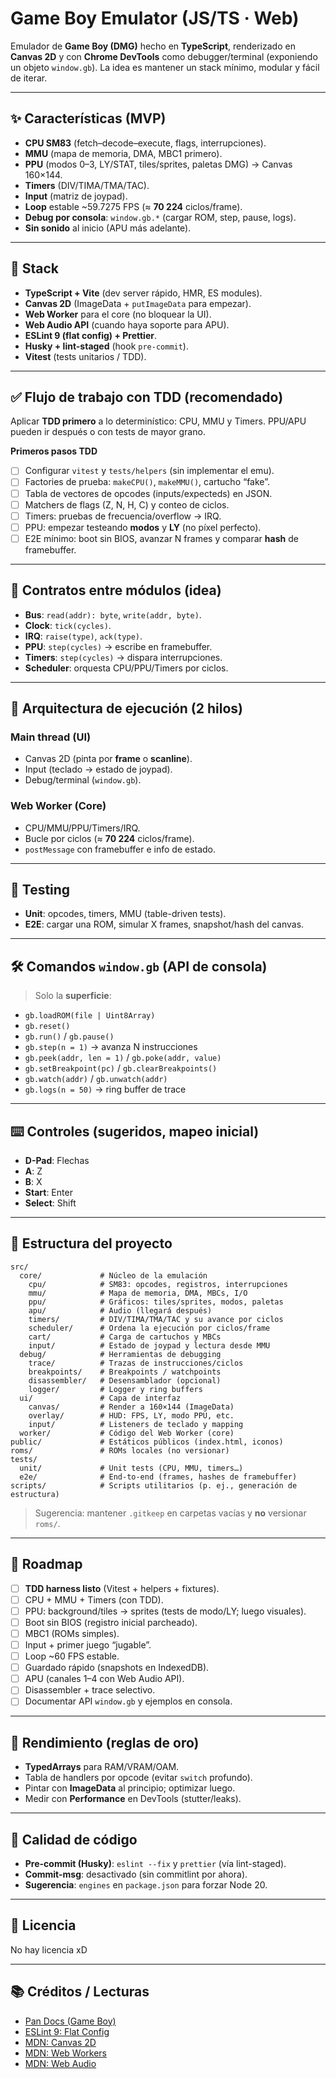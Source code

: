 # Game Boy Emulator (JS/TS · Web)

Emulador de **Game Boy (DMG)** hecho en **TypeScript**, renderizado en **Canvas 2D** y con **Chrome DevTools** como debugger/terminal (exponiendo un objeto `window.gb`). La idea es mantener un stack mínimo, modular y fácil de iterar.

---

## ✨ Características (MVP)

- **CPU SM83** (fetch–decode–execute, flags, interrupciones).
- **MMU** (mapa de memoria, DMA, MBC1 primero).
- **PPU** (modos 0–3, LY/STAT, tiles/sprites, paletas DMG) → Canvas 160×144.
- **Timers** (DIV/TIMA/TMA/TAC).
- **Input** (matriz de joypad).
- **Loop** estable ~59.7275 FPS (≈ **70 224** ciclos/frame).
- **Debug por consola**: `window.gb.*` (cargar ROM, step, pause, logs).
- **Sin sonido** al inicio (APU más adelante).

---

## 🧱 Stack

- **TypeScript + Vite** (dev server rápido, HMR, ES modules).
- **Canvas 2D** (ImageData + `putImageData` para empezar).
- **Web Worker** para el core (no bloquear la UI).
- **Web Audio API** (cuando haya soporte para APU).
- **ESLint 9 (flat config) + Prettier**.
- **Husky + lint-staged** (hook `pre-commit`).
- **Vitest** (tests unitarios / TDD).

---

## ✅ Flujo de trabajo con TDD (recomendado)

Aplicar **TDD primero** a lo determinístico: CPU, MMU y Timers. PPU/APU pueden ir después o con tests de mayor grano.

**Primeros pasos TDD**

- [ ] Configurar `vitest` y `tests/helpers` (sin implementar el emu).
- [ ] Factories de prueba: `makeCPU()`, `makeMMU()`, cartucho “fake”.
- [ ] Tabla de vectores de opcodes (inputs/expecteds) en JSON.
- [ ] Matchers de flags (Z, N, H, C) y conteo de ciclos.
- [ ] Timers: pruebas de frecuencia/overflow → IRQ.
- [ ] PPU: empezar testeando **modos** y **LY** (no píxel perfecto).
- [ ] E2E mínimo: boot sin BIOS, avanzar N frames y comparar **hash** de framebuffer.

---

## 🧩 Contratos entre módulos (idea)

- **Bus**: `read(addr): byte`, `write(addr, byte)`.
- **Clock**: `tick(cycles)`.
- **IRQ**: `raise(type)`, `ack(type)`.
- **PPU**: `step(cycles)` → escribe en framebuffer.
- **Timers**: `step(cycles)` → dispara interrupciones.
- **Scheduler**: orquesta CPU/PPU/Timers por ciclos.

---

## 🧵 Arquitectura de ejecución (2 hilos)

### Main thread (UI)

- Canvas 2D (pinta por **frame** o **scanline**).
- Input (teclado → estado de joypad).
- Debug/terminal (`window.gb`).

### Web Worker (Core)

- CPU/MMU/PPU/Timers/IRQ.
- Bucle por ciclos (≈ **70 224** ciclos/frame).
- `postMessage` con framebuffer e info de estado.

---

## 🧪 Testing

- **Unit**: opcodes, timers, MMU (table-driven tests).
- **E2E**: cargar una ROM, simular X frames, snapshot/hash del canvas.

---

## 🛠️ Comandos `window.gb` (API de consola)

> Solo la **superficie**:

- `gb.loadROM(file | Uint8Array)`
- `gb.reset()`
- `gb.run()` / `gb.pause()`
- `gb.step(n = 1)` → avanza N instrucciones
- `gb.peek(addr, len = 1)` / `gb.poke(addr, value)`
- `gb.setBreakpoint(pc)` / `gb.clearBreakpoints()`
- `gb.watch(addr)` / `gb.unwatch(addr)`
- `gb.logs(n = 50)` → ring buffer de trace

---

## ⌨️ Controles (sugeridos, mapeo inicial)

- **D-Pad**: Flechas
- **A**: Z
- **B**: X
- **Start**: Enter
- **Select**: Shift

---

## 📂 Estructura del proyecto

```
src/
  core/             # Núcleo de la emulación
    cpu/            # SM83: opcodes, registros, interrupciones
    mmu/            # Mapa de memoria, DMA, MBCs, I/O
    ppu/            # Gráficos: tiles/sprites, modos, paletas
    apu/            # Audio (llegará después)
    timers/         # DIV/TIMA/TMA/TAC y su avance por ciclos
    scheduler/      # Ordena la ejecución por ciclos/frame
    cart/           # Carga de cartuchos y MBCs
    input/          # Estado de joypad y lectura desde MMU
  debug/            # Herramientas de debugging
    trace/          # Trazas de instrucciones/ciclos
    breakpoints/    # Breakpoints / watchpoints
    disassembler/   # Desensamblador (opcional)
    logger/         # Logger y ring buffers
  ui/               # Capa de interfaz
    canvas/         # Render a 160×144 (ImageData)
    overlay/        # HUD: FPS, LY, modo PPU, etc.
    input/          # Listeners de teclado y mapping
  worker/           # Código del Web Worker (core)
public/             # Estáticos públicos (index.html, iconos)
roms/               # ROMs locales (no versionar)
tests/
  unit/             # Unit tests (CPU, MMU, timers…)
  e2e/              # End-to-end (frames, hashes de framebuffer)
scripts/            # Scripts utilitarios (p. ej., generación de estructura)
```

> Sugerencia: mantener `.gitkeep` en carpetas vacías y **no** versionar `roms/`.

---

## 🧭 Roadmap

- [ ] **TDD harness listo** (Vitest + helpers + fixtures).
- [ ] CPU + MMU + Timers (con TDD).
- [ ] PPU: background/tiles → sprites (tests de modo/LY; luego visuales).
- [ ] Boot sin BIOS (registro inicial parcheado).
- [ ] MBC1 (ROMs simples).
- [ ] Input + primer juego “jugable”.
- [ ] Loop ~60 FPS estable.
- [ ] Guardado rápido (snapshots en IndexedDB).
- [ ] APU (canales 1–4 con Web Audio API).
- [ ] Disassembler + trace selectivo.
- [ ] Documentar API `window.gb` y ejemplos en consola.

---

## 🧰 Rendimiento (reglas de oro)

- **TypedArrays** para RAM/VRAM/OAM.
- Tabla de handlers por opcode (evitar `switch` profundo).
- Pintar con **ImageData** al principio; optimizar luego.
- Medir con **Performance** en DevTools (stutter/leaks).

---

## 🧹 Calidad de código

- **Pre-commit (Husky)**: `eslint --fix` y `prettier` (vía lint-staged).
- **Commit-msg**: desactivado (sin commitlint por ahora).
- **Sugerencia**: `engines` en `package.json` para forzar Node 20.

---

## 📝 Licencia

No hay licencia xD

---

## 📚 Créditos / Lecturas

- [Pan Docs (Game Boy)](https://gbdev.io/pandocs/)
- [ESLint 9: Flat Config](https://eslint.org/docs/latest/use/configure/configuration-files-new)
- [MDN: Canvas 2D](https://developer.mozilla.org/docs/Web/API/Canvas_API)
- [MDN: Web Workers](https://developer.mozilla.org/docs/Web/API/Web_Workers_API)
- [MDN: Web Audio](https://developer.mozilla.org/docs/Web/API/Web_Audio_API)
